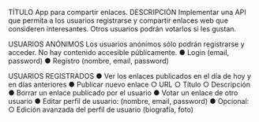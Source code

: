 TÍTULO
App para compartir enlaces.
DESCRIPCIÓN
Implementar una API que permita a los usuarios registrarse y compartir enlaces web que
consideren interesantes. Otros usuarios podrán votarlos si les gustan.

USUARIOS ANÓNIMOS
Los usuarios anónimos sólo podrán registrarse y acceder. No hay contenido accesible
públicamente.
● Login (email, password)
● Registro (nombre, email, password)

USUARIOS REGISTRADOS
● Ver los enlaces publicados en el día de hoy y en días anteriores
● Publicar nuevo enlace
○ URL
○ Título
○ Descripción
● Borrar un enlace publicado por el usuario
● Votar un enlace de otro usuario
● Editar perfil de usuario: (nombre, email, password)
● Opcional:
○ Edición avanzada del perfil de usuario (biografía, foto)